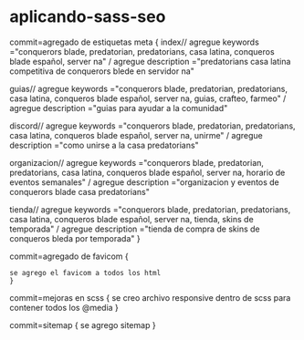 # aplicando-sass-seo

commit=agregado de estiquetas meta {
index// agregue keywords ="conquerors blade, predatorian, predatorians, casa latina, conqueros blade español, server na"
    / agregue description ="predatorians casa latina competitiva de conquerors blede en servidor na"

guias// agregue keywords ="conquerors blade, predatorian, predatorians, casa latina, conqueros blade español, server na, guias, crafteo, farmeo"
    / agregue description ="guias para ayudar a la comunidad"

discord// agregue keywords ="conquerors blade, predatorian, predatorians, casa latina, conqueros blade español, server na, unirme"
    / agregue description ="como unirse a la casa predatorians"

organizacion// agregue keywords ="conquerors blade, predatorian, predatorians, casa latina, conqueros blade español, server na, horario de eventos semanales"
    / agregue description ="organizacion y eventos de conquerors blade casa predatorians"

tienda// agregue keywords ="conquerors blade, predatorian, predatorians, casa latina, conqueros blade español, server na, tienda, skins de temporada"
    / agregue description ="tienda de compra de skins de conqueros bleda por temporada"
    }

commit=agregado de favicom {

    se agrego el favicom a todos los html
    }

commit=mejoras en scss {
    se creo archivo responsive dentro de scss para contener todos los @media
}

commit=sitemap {
    se agrego sitemap
}
    
